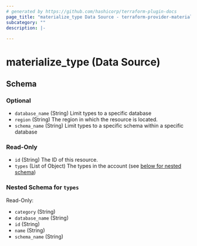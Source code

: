 ```yaml
---
# generated by https://github.com/hashicorp/terraform-plugin-docs
page_title: "materialize_type Data Source - terraform-provider-materialize"
subcategory: ""
description: |-
  
---
```


# materialize_type (Data Source)





<!-- schema generated by tfplugindocs -->
## Schema

### Optional

- `database_name` (String) Limit types to a specific database
- `region` (String) The region in which the resource is located.
- `schema_name` (String) Limit types to a specific schema within a specific database

### Read-Only

- `id` (String) The ID of this resource.
- `types` (List of Object) The types in the account (see [below for nested schema](#nestedatt--types))

<a id="nestedatt--types"></a>
### Nested Schema for `types`

Read-Only:

- `category` (String)
- `database_name` (String)
- `id` (String)
- `name` (String)
- `schema_name` (String)

